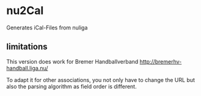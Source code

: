 # nu2Cal
Generates iCal-Files from nuliga
## limitations
This version does work for Bremer Handballverband http://bremerhv-handball.liga.nu/

To adapt it for other associations, you not only have to change the URL but also the parsing algorithm as field order is different.
